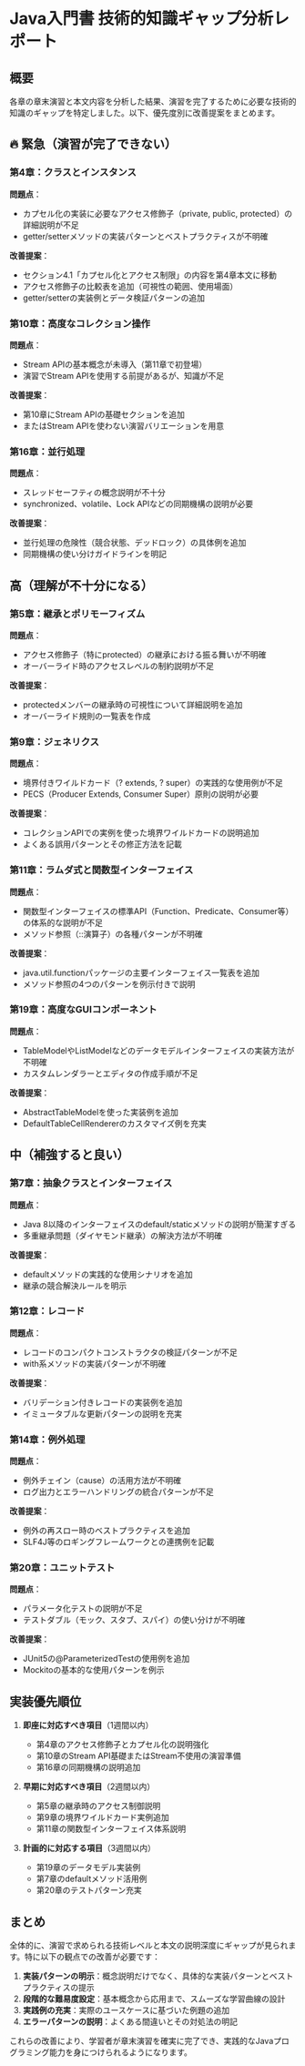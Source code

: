 # Java入門書 技術的知識ギャップ分析レポート

## 概要

各章の章末演習と本文内容を分析した結果、演習を完了するために必要な技術的知識のギャップを特定しました。以下、優先度別に改善提案をまとめます。

## 🔥 緊急（演習が完了できない）

### 第4章：クラスとインスタンス
**問題点**：
- カプセル化の実装に必要なアクセス修飾子（private, public, protected）の詳細説明が不足
- getter/setterメソッドの実装パターンとベストプラクティスが不明確

**改善提案**：
- セクション4.1「カプセル化とアクセス制限」の内容を第4章本文に移動
- アクセス修飾子の比較表を追加（可視性の範囲、使用場面）
- getter/setterの実装例とデータ検証パターンの追加

### 第10章：高度なコレクション操作
**問題点**：
- Stream APIの基本概念が未導入（第11章で初登場）
- 演習でStream APIを使用する前提があるが、知識が不足

**改善提案**：
- 第10章にStream APIの基礎セクションを追加
- またはStream APIを使わない演習バリエーションを用意

### 第16章：並行処理
**問題点**：
- スレッドセーフティの概念説明が不十分
- synchronized、volatile、Lock APIなどの同期機構の説明が必要

**改善提案**：
- 並行処理の危険性（競合状態、デッドロック）の具体例を追加
- 同期機構の使い分けガイドラインを明記

## 高（理解が不十分になる）

### 第5章：継承とポリモーフィズム
**問題点**：
- アクセス修飾子（特にprotected）の継承における振る舞いが不明確
- オーバーライド時のアクセスレベルの制約説明が不足

**改善提案**：
- protectedメンバーの継承時の可視性について詳細説明を追加
- オーバーライド規則の一覧表を作成

### 第9章：ジェネリクス
**問題点**：
- 境界付きワイルドカード（? extends, ? super）の実践的な使用例が不足
- PECS（Producer Extends, Consumer Super）原則の説明が必要

**改善提案**：
- コレクションAPIでの実例を使った境界ワイルドカードの説明追加
- よくある誤用パターンとその修正方法を記載

### 第11章：ラムダ式と関数型インターフェイス
**問題点**：
- 関数型インターフェイスの標準API（Function、Predicate、Consumer等）の体系的な説明が不足
- メソッド参照（::演算子）の各種パターンが不明確

**改善提案**：
- java.util.functionパッケージの主要インターフェイス一覧表を追加
- メソッド参照の4つのパターンを例示付きで説明

### 第19章：高度なGUIコンポーネント
**問題点**：
- TableModelやListModelなどのデータモデルインターフェイスの実装方法が不明確
- カスタムレンダラーとエディタの作成手順が不足

**改善提案**：
- AbstractTableModelを使った実装例を追加
- DefaultTableCellRendererのカスタマイズ例を充実

## 中（補強すると良い）

### 第7章：抽象クラスとインターフェイス
**問題点**：
- Java 8以降のインターフェイスのdefault/staticメソッドの説明が簡潔すぎる
- 多重継承問題（ダイヤモンド継承）の解決方法が不明確

**改善提案**：
- defaultメソッドの実践的な使用シナリオを追加
- 継承の競合解決ルールを明示

### 第12章：レコード
**問題点**：
- レコードのコンパクトコンストラクタの検証パターンが不足
- with系メソッドの実装パターンが不明確

**改善提案**：
- バリデーション付きレコードの実装例を追加
- イミュータブルな更新パターンの説明を充実

### 第14章：例外処理
**問題点**：
- 例外チェイン（cause）の活用方法が不明確
- ログ出力とエラーハンドリングの統合パターンが不足

**改善提案**：
- 例外の再スロー時のベストプラクティスを追加
- SLF4J等のロギングフレームワークとの連携例を記載

### 第20章：ユニットテスト
**問題点**：
- パラメータ化テストの説明が不足
- テストダブル（モック、スタブ、スパイ）の使い分けが不明確

**改善提案**：
- JUnit5の@ParameterizedTestの使用例を追加
- Mockitoの基本的な使用パターンを例示

## 実装優先順位

1. **即座に対応すべき項目**（1週間以内）
   - 第4章のアクセス修飾子とカプセル化の説明強化
   - 第10章のStream API基礎またはStream不使用の演習準備
   - 第16章の同期機構の説明追加

2. **早期に対応すべき項目**（2週間以内）
   - 第5章の継承時のアクセス制御説明
   - 第9章の境界ワイルドカード実例追加
   - 第11章の関数型インターフェイス体系説明

3. **計画的に対応する項目**（3週間以内）
   - 第19章のデータモデル実装例
   - 第7章のdefaultメソッド活用例
   - 第20章のテストパターン充実

## まとめ

全体的に、演習で求められる技術レベルと本文の説明深度にギャップが見られます。特に以下の観点での改善が必要です：

1. **実装パターンの明示**：概念説明だけでなく、具体的な実装パターンとベストプラクティスの提示
2. **段階的な難易度設定**：基本概念から応用まで、スムーズな学習曲線の設計
3. **実践例の充実**：実際のユースケースに基づいた例題の追加
4. **エラーパターンの説明**：よくある間違いとその対処法の明記

これらの改善により、学習者が章末演習を確実に完了でき、実践的なJavaプログラミング能力を身につけられるようになります。